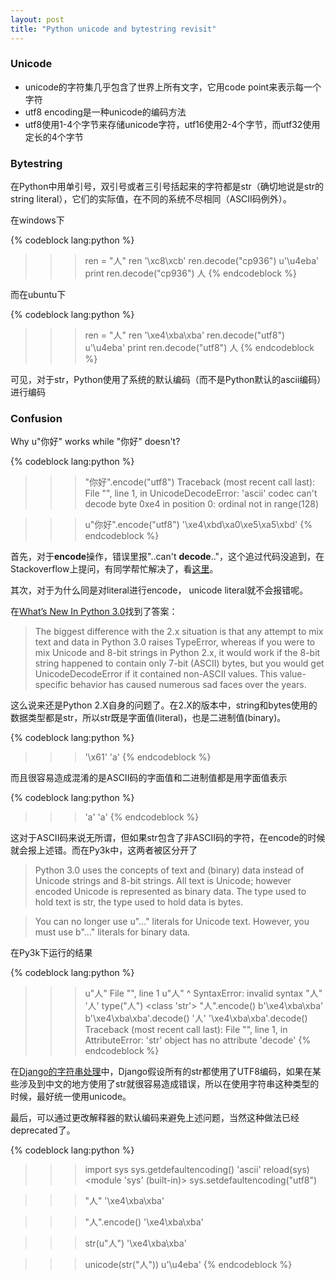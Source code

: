 ```yaml
---
layout: post
title: "Python unicode and bytestring revisit"
---
```


### Unicode

* unicode的字符集几乎包含了世界上所有文字，它用code point来表示每一个字符
* utf8 encoding是一种unicode的编码方法
* utf8使用1-4个字节来存储unicode字符，utf16使用2-4个字节，而utf32使用定长的4个字节
    
### Bytestring

在Python中用单引号，双引号或者三引号括起来的字符都是str（确切地说是str的string literal），它们的实际值，在不同的系统不尽相同（ASCII码例外）。

在windows下

{% codeblock lang:python %}
>>> ren = "人"
>>> ren
'\xc8\xcb'
>>> ren.decode("cp936")
u'\u4eba'
>>> print ren.decode("cp936")
人
{% endcodeblock %}

而在ubuntu下

{% codeblock lang:python %}
>>> ren = "人"
>>> ren
'\xe4\xba\xba'
>>> ren.decode("utf8")
u'\u4eba'
>>> print ren.decode("utf8")
人
{% endcodeblock %}

可见，对于str，Python使用了系统的默认编码（而不是Python默认的ascii编码）进行编码

### Confusion

Why u"你好" works while "你好" doesn't?

{% codeblock lang:python %}
>>> "你好".encode("utf8")
Traceback (most recent call last):
File "<stdin>", line 1, in <module>
UnicodeDecodeError: 'ascii' codec can't decode byte 0xe4 in position 0: ordinal not in range(128)

>>> u"你好".encode("utf8")
'\xe4\xbd\xa0\xe5\xa5\xbd'
{% endcodeblock %}

首先，对于**encode**操作，错误里报"..can't **decode**.."，这个追过代码没追到，在Stackoverflow上提问，有同学帮忙解决了，看[这里](http://stackoverflow.com/a/9644206/523517)。


其次，对于为什么同是对literal进行encode， unicode literal就不会报错呢。


在[What’s New In Python 3.0](http://docs.python.org/release/3.0.1/whatsnew/3.0.html#text-vs-data-instead-of-unicode-vs-8-bit)找到了答案：

>The biggest difference with the 2.x situation is that any attempt to mix text and data in Python 3.0 raises TypeError, whereas if you were to mix Unicode and 8-bit strings in Python 2.x, it would work if the 8-bit string happened to contain only 7-bit (ASCII) bytes, but you would get UnicodeDecodeError if it contained non-ASCII values. This value-specific behavior has caused numerous sad faces over the years.

这么说来还是Python 2.X自身的问题了。在2.X的版本中，string和bytes使用的数据类型都是str，所以str既是字面值(literal)，也是二进制值(binary)。

{% codeblock lang:python %}
>>> '\x61'
'a'
{% endcodeblock %}

而且很容易造成混淆的是ASCII码的字面值和二进制值都是用字面值表示

{% codeblock lang:python %}
>>> 'a'
'a'
{% endcodeblock %}

这对于ASCII码来说无所谓，但如果str包含了非ASCII码的字符，在encode的时候就会报上述错。而在Py3k中，这两者被区分开了

>Python 3.0 uses the concepts of text and (binary) data instead of Unicode strings and 8-bit strings. All text is Unicode; however encoded Unicode is represented as binary data. The type used to hold text is str, the type used to hold data is bytes. 

>You can no longer use u"..." literals for Unicode text. However, you must use b"..." literals for binary data.

在Py3k下运行的结果

{% codeblock lang:python %}
>>> u"人"
File "<stdin>", line 1
u"人"
	 ^
SyntaxError: invalid syntax
>>> "人"
'人'
>>> type("人")
<class 'str'>
>>> "人".encode()
b'\xe4\xba\xba'
>>> b'\xe4\xba\xba'.decode()
'人'
>>> '\xe4\xba\xba'.decode()
Traceback (most recent call last):
File "<stdin>", line 1, in <module>
AttributeError: 'str' object has no attribute 'decode'
{% endcodeblock %}

在[Django的字符串处理](https://docs.djangoproject.com/en/dev/ref/unicode/#general-string-handling)中，Django假设所有的str都使用了UTF8编码，如果在某些涉及到中文的地方使用了str就很容易造成错误，所以在使用字符串这种类型的时候，最好统一使用unicode。

最后，可以通过更改解释器的默认编码来避免上述问题，当然这种做法已经deprecated了。

{% codeblock lang:python %}
>>> import sys
>>> sys.getdefaultencoding()
'ascii'
>>> reload(sys)
<module 'sys' (built-in)>
>>> sys.setdefaultencoding("utf8")

>>> "人"
'\xe4\xba\xba'

>>> "人".encode()
'\xe4\xba\xba'

>>> str(u"人")
'\xe4\xba\xba'

>>> unicode(str("人"))
u'\u4eba'
{% endcodeblock %}
